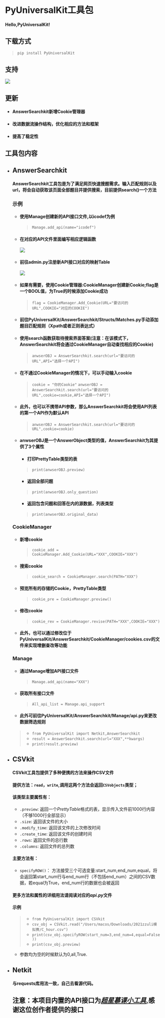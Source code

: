 # PyUniversalKit工具包

#### Hello,PyUniversalKit!

## 下载方式
> `pip install PyUniversalKit` 

## 支持
<a href="https://pypi.org/project/PyUniversalKit/"><img src="/Users/macos/Downloads/python_icon.svg"></a>

## 更新
* #### AnswerSearchkit新增Cookie管理器
* #### 改进数据流操作结构，优化相应的方法和框架
* #### 提高了稳定性

## 工具包内容

* ## AnswerSearchkit
  #### AnswerSearchkit工具包是为了满足网页快速搜题需求。输入匹配规则以及url，将会自动获取该页面全部题目并提供搜索，目前提供search()一个方法
  ### 示例
  * #### 使用Manage创建新的API接口文件,以icodef为例
    > `Manage.add_api(name="icodef")`
  * #### 在对应的API文件里面编写相应逻辑函数
    <img src="/Users/macos/PycharmProjects/SearchAI/pic/截屏2021-09-05 下午11.34.58.png">
  * #### 前往admin.py注册新API接口对应的映射Table
    <img src="/Users/macos/PycharmProjects/SearchAI/pic/截屏2021-09-05 下午11.33.35.png">
  * #### 如果有需要，使用Cookie管理器:CookieManager创建新Cookie;flag是一个BOOL值，为True的时候添加Cookie成功
    > `flag = CookieManager.Add_Cookie(URL="要访问的URL",COOKIE="对应的COOKIE")` 
  * #### 前往PyUniversalKit/AnswerSearchkit/Structs/Matches.py手动添加题目匹配规则（Xpath或者正则表达式）
  * #### 使用search函数获取待搜索界面答案(注意：在该模式下，AnswerSearchkit将会通过CookieManager自动查找相应的Cookie)
    > `anwserOBJ = AnswerSearchkit.search(url="要访问的URL",API="选择一个API")`
  * #### 在不通过CookieManager的情况下，可以手动输入cookie
    > `cookie = "你的Cookie"`
    > `anwserOBJ = AnswerSearchkit.search(url="要访问的URL",cookie=cookie,API="选择一个API")`
  * #### 此外，也可以不携带API参数，那么AnswerSearchkit将会使用API列表的第一个API作为默认API
    > `anwserOBJ = AnswerSearchkit.search(url="要访问的URL",cookie=cookie)`
  * #### anwserOBJ是一个AnswerObject类型的值，AnswerSearchkit为其提供了3个属性
    * #### 打印PrettyTable类型的表
    > `print(anwserOBJ.preview)`
    * #### 返回全部问题
    > `print(anwserOBJ.only_question)`
    * #### 返回包含问题和回答在内的源数据，列表类型
    > `print(anwserOBJ.original_data)`
  ### CookieManager
  * #### 新增cookie
    > `cookie_add = CookieManager.Add_Cookie(URL="XXX",COOKIE="XXX")`
  * #### 搜索cookie
    > `cookie_search = CookieManager.search(PATH="XXX")`
  * #### 预览所有的存储的Cookie，PrettyTable类型
    > `cookie_pre = CookieManager.preview()`
  * #### 修改cookie
    > `cookie_rev = CookieManager.revise(PATH="XXX",COOKIE="XXX")`
  * #### 此外，也可以通过修改位于PyUniversalKit/AnswerSearchkit/CookieManager/cookies.csv的文件来实现增删查改等功能
  
  ### Manage
  * #### 通过Manage增加API接口文件
    > `Manage.add_api(name="XXX")`
  * #### 获取所有接口文件
    > `All_api_list = Manage.api_support`
  * #### 此外可前往PyUniversalKit/AnswerSearchkit/Manage/api.py来更改数据筛选规则
  > * `from PyUniversalKit import Netkit,AnswerSearchkit`
  > * `result = AnswerSearchkit.search(url="XXX",**kwargs)`
  > * `print(result.preview)`
  
* ## CSVkit
  #### CSVkit工具包提供了多种便携的方法来操作CSV文件
  #### 提供方法：`read`，`write`,调用这两个方法会返回`CSVobjects`类型；
  #### 该类型主要属性有：
  * `.preview`: 返回一个*PrettyTable*格式的表，显示传入文件前1000行内容（不够1000行全部显示）
  * `.size`: 返回该文件的大小
  * `.modify_time`: 返回该文件的上次修改时间
  *  `.create_time`: 返回该文件的创建时间
  *  `.rows`: 返回文件的总行数
  *  `.columns`: 返回文件的总列数
  #### 主要方法有：
  * `specifyROW()`： 方法接受三个可选变量:start_num,end_num,equal，将会返回第start_num行与end_num行（不包括end_num）之间的CSV数据，若equal为True，end_num行的数据也会被返回
  #### 更多方法和属性的详细用法请阅读对应的*api.py*文件
  #### 示例
  >* `from PyUniversalKit import CSVkit`
  >* `csv_obj = CSVkit.read("/Users/macos/Downloads/2021zzuli模拟赛/C_hour.csv")`
  >* `print(csv_obj.specifyROW(start_num=3,end_num=4,equal=False))`
  >* `print(csv_obj.preview)`
  * 参数均为空的时候默认为0,all,True.
* ## Netkit
  #### 与requests库用法一致，自己去看源代码。
  
  
  ## 注意：本项目内置的API接口为<a href="https://github.com/CodFrm/cxmooc-tools">*超星慕课小工具*</a>,感谢这位创作者提供的接口
